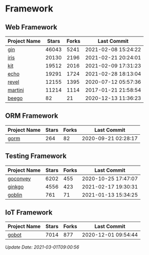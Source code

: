 # Framework

## Web Framework
| Project Name | Stars | Forks | Last Commit |
| ------------ | ----- | ----- | ----------- |
| [gin](https://github.com/gin-gonic/gin) | 46043 | 5241 | 2021-02-08 15:24:22 |
| [iris](https://github.com/kataras/iris) | 20130 | 2196 | 2021-02-21 20:24:01 |
| [kit](https://github.com/go-kit/kit) | 19512 | 2016 | 2021-02-09 17:31:23 |
| [echo](https://github.com/labstack/echo) | 19291 | 1724 | 2021-02-28 18:13:04 |
| [revel](https://github.com/revel/revel) | 12155 | 1395 | 2020-07-12 05:57:36 |
| [martini](https://github.com/go-martini/martini) | 11214 | 1114 | 2017-01-21 21:58:54 |
| [beego](https://github.com/astaxie/beego) | 82 | 21 | 2020-12-13 11:36:23 |

## ORM Framework
| Project Name | Stars | Forks | Last Commit |
| ------------ | ----- | ----- | ----------- |
| [gorm](https://github.com/jinzhu/gorm) | 264 | 82 | 2020-09-21 02:28:17 |

## Testing Framework
| Project Name | Stars | Forks | Last Commit |
| ------------ | ----- | ----- | ----------- |
| [goconvey](https://github.com/smartystreets/goconvey) | 6202 | 455 | 2020-10-25 17:47:07 |
| [ginkgo](https://github.com/onsi/ginkgo) | 4556 | 423 | 2021-02-17 19:30:31 |
| [goblin](https://github.com/franela/goblin) | 761 | 71 | 2021-01-13 15:34:25 |

## IoT Framework
| Project Name | Stars | Forks | Last Commit |
| ------------ | ----- | ----- | ----------- |
| [gobot](https://github.com/hybridgroup/gobot) | 7014 | 877 | 2020-12-01 09:54:44 |

*Update Date: 2021-03-01T09:00:56*